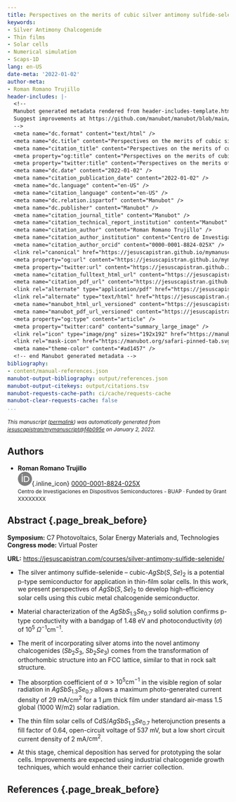 ```yaml
---
title: Perspectives on the merits of cubic silver antimony sulfide-selenide thin films for solar cells
keywords:
- Silver Antimony Chalcogenide
- Thin films
- Solar cells
- Numerical simulation
- Scaps-1D
lang: en-US
date-meta: '2022-01-02'
author-meta:
- Roman Romano Trujillo
header-includes: |-
  <!--
  Manubot generated metadata rendered from header-includes-template.html.
  Suggest improvements at https://github.com/manubot/manubot/blob/main/manubot/process/header-includes-template.html
  -->
  <meta name="dc.format" content="text/html" />
  <meta name="dc.title" content="Perspectives on the merits of cubic silver antimony sulfide-selenide thin films for solar cells" />
  <meta name="citation_title" content="Perspectives on the merits of cubic silver antimony sulfide-selenide thin films for solar cells" />
  <meta property="og:title" content="Perspectives on the merits of cubic silver antimony sulfide-selenide thin films for solar cells" />
  <meta property="twitter:title" content="Perspectives on the merits of cubic silver antimony sulfide-selenide thin films for solar cells" />
  <meta name="dc.date" content="2022-01-02" />
  <meta name="citation_publication_date" content="2022-01-02" />
  <meta name="dc.language" content="en-US" />
  <meta name="citation_language" content="en-US" />
  <meta name="dc.relation.ispartof" content="Manubot" />
  <meta name="dc.publisher" content="Manubot" />
  <meta name="citation_journal_title" content="Manubot" />
  <meta name="citation_technical_report_institution" content="Manubot" />
  <meta name="citation_author" content="Roman Romano Trujillo" />
  <meta name="citation_author_institution" content="Centro de Investigaciones en Dispositivos Semiconductores - BUAP" />
  <meta name="citation_author_orcid" content="0000-0001-8824-025X" />
  <link rel="canonical" href="https://jesuscapistran.github.io/mymanuscript/" />
  <meta property="og:url" content="https://jesuscapistran.github.io/mymanuscript/" />
  <meta property="twitter:url" content="https://jesuscapistran.github.io/mymanuscript/" />
  <meta name="citation_fulltext_html_url" content="https://jesuscapistran.github.io/mymanuscript/" />
  <meta name="citation_pdf_url" content="https://jesuscapistran.github.io/mymanuscript/manuscript.pdf" />
  <link rel="alternate" type="application/pdf" href="https://jesuscapistran.github.io/mymanuscript/manuscript.pdf" />
  <link rel="alternate" type="text/html" href="https://jesuscapistran.github.io/mymanuscript/v/f4b095ef2dcb67f6d73de7dbb7c214b121d49b08/" />
  <meta name="manubot_html_url_versioned" content="https://jesuscapistran.github.io/mymanuscript/v/f4b095ef2dcb67f6d73de7dbb7c214b121d49b08/" />
  <meta name="manubot_pdf_url_versioned" content="https://jesuscapistran.github.io/mymanuscript/v/f4b095ef2dcb67f6d73de7dbb7c214b121d49b08/manuscript.pdf" />
  <meta property="og:type" content="article" />
  <meta property="twitter:card" content="summary_large_image" />
  <link rel="icon" type="image/png" sizes="192x192" href="https://manubot.org/favicon-192x192.png" />
  <link rel="mask-icon" href="https://manubot.org/safari-pinned-tab.svg" color="#ad1457" />
  <meta name="theme-color" content="#ad1457" />
  <!-- end Manubot generated metadata -->
bibliography:
- content/manual-references.json
manubot-output-bibliography: output/references.json
manubot-output-citekeys: output/citations.tsv
manubot-requests-cache-path: ci/cache/requests-cache
manubot-clear-requests-cache: false
...
```







<small><em>
This manuscript
([permalink](https://jesuscapistran.github.io/mymanuscript/v/f4b095ef2dcb67f6d73de7dbb7c214b121d49b08/))
was automatically generated
from [jesuscapistran/mymanuscript@f4b095e](https://github.com/jesuscapistran/mymanuscript/tree/f4b095ef2dcb67f6d73de7dbb7c214b121d49b08)
on January 2, 2022.
</em></small>

## Authors



+ **Roman Romano Trujillo**<br>
    ![ORCID icon](images/orcid.svg){.inline_icon}
    [0000-0001-8824-025X](https://orcid.org/0000-0001-8824-025X)<br>
  <small>
     Centro de Investigaciones en Dispositivos Semiconductores - BUAP
     · Funded by Grant XXXXXXXX
  </small>


## Abstract {.page_break_before}

**Symposium:** C7 Photovoltaics, Solar Energy Materials and, Technologies  
**Congress mode:** Virtual Poster

**URL:** <https://jesuscapistran.com/courses/silver-antimony-sulfide-selenide/>

* The silver antimony sulfide-selenide – cubic-$AgSb(S,Se)_2$ is a potential p-type semiconductor for application in thin-film solar cells. In this work, we present perspectives of $AgSb(S,Se)_2$ to develop high-efficiency solar cells using this cubic metal chalcogenide semiconductor.

* Material characterization of the $AgSbS_{1.3}Se_{0.7}$ solid solution confirms p-type conductivity with a bandgap of 1.48 eV and photoconductivity $(\sigma$) of $10^5$  $\Omega^{-1} \text{cm}^{-1}$.

* The merit of incorporating silver atoms into the novel antimony chalcogenides ($Sb_2S_3$, $Sb_2Se_3$) comes from the transformation of orthorhombic structure into an FCC lattice, similar to that in rock salt structure.

* The absorption coefficient of $\alpha > 10^5 \text{cm}^{-1}$ in the visible region of solar radiation in $AgSbS_{1.3}Se_{0.7}$ allows a maximum photo-generated current density of 29 ${\text{mA}}/{\text{cm}^2}$ for a 1 $\mu\text{m}$ thick film under standard air-mass 1.5 global (1000 W/m2) solar radiation.

* The thin film solar cells of CdS/$AgSbS_{1.3}Se_{0.7}$ heterojunction presents a fill factor of 0.64, open-circuit voltage of 537 mV, but a low short circuit current density of 2 mA/$\text{cm}^2$.

* At this stage, chemical deposition has served for prototyping the solar cells. Improvements are expected using industrial chalcogenide growth techniques, which would enhance their carrier collection.


## References {.page_break_before}

<!-- Explicitly insert bibliography here -->
<div id="refs"></div>
